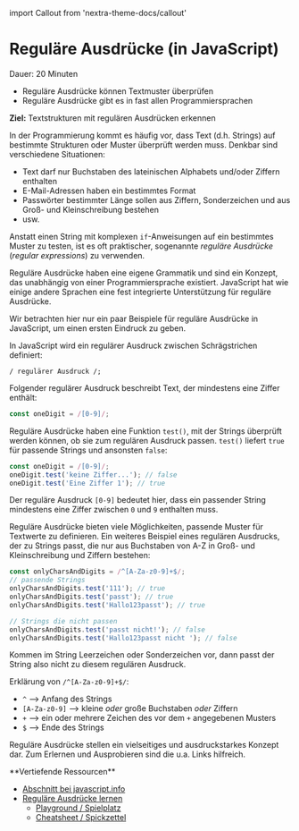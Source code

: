 import Callout from 'nextra-theme-docs/callout'

# Reguläre Ausdrücke (in JavaScript)

<Callout>  
  Dauer: 20 Minuten

  - Reguläre Ausdrücke können Textmuster überprüfen
  - Reguläre Ausdrücke gibt es in fast allen Programmiersprachen

  **Ziel:** Textstrukturen mit regulären Ausdrücken erkennen
</Callout>

In der Programmierung kommt es häufig vor,
dass Text (d.h. Strings) auf bestimmte 
Strukturen oder Muster überprüft werden muss.
Denkbar sind verschiedene Situationen:

- Text darf nur Buchstaben des lateinischen Alphabets und/oder Ziffern enthalten
- E-Mail-Adressen haben ein bestimmtes Format
- Passwörter bestimmter Länge sollen aus Ziffern, Sonderzeichen und aus Groß- und Kleinschreibung bestehen
- usw.

Anstatt einen String mit komplexen 
`if`-Anweisungen auf ein bestimmtes Muster
zu testen, ist es oft praktischer, sogenannte
_reguläre Ausdrücke_ (_regular expressions_)
zu verwenden.

Reguläre Ausdrücke haben eine eigene Grammatik
und sind ein Konzept, das unabhängig von einer
Programmiersprache existiert. JavaScript hat 
wie einige andere Sprachen eine fest integrierte 
Unterstützung für reguläre Ausdrücke.

Wir betrachten hier nur ein paar Beispiele für
reguläre Ausdrücke in JavaScript, um einen
ersten Eindruck zu geben.

In JavaScript wird ein regulärer Ausdruck
zwischen Schrägstrichen definiert:

```
/ regulärer Ausdruck /;
```

Folgender regulärer Ausdruck beschreibt
Text, der mindestens eine Ziffer enthält:

```js
const oneDigit = /[0-9]/;
```

Reguläre Ausdrücke haben eine Funktion `test()`,
mit der Strings überprüft werden können, ob sie
zum regulären Ausdruck passen. `test()` liefert
`true` für passende Strings und ansonsten `false`:

```js
const oneDigit = /[0-9]/;
oneDigit.test('keine Ziffer...'); // false
oneDigit.test('Eine Ziffer 1'); // true
```

Der reguläre Ausdruck `[0-9]` bedeutet hier,
dass ein passender String mindestens eine Ziffer
zwischen `0` und `9` enthalten muss.

Reguläre Ausdrücke bieten viele Möglichkeiten,
passende Muster für Textwerte zu definieren.
Ein weiteres Beispiel eines regulären Ausdrucks,
der zu Strings passt, die nur aus Buchstaben
von A-Z in Groß- und Kleinschreibung und Ziffern
bestehen:

```js
const onlyCharsAndDigits = /^[A-Za-z0-9]+$/;
// passende Strings
onlyCharsAndDigits.test('111'); // true
onlyCharsAndDigits.test('passt'); // true
onlyCharsAndDigits.test('Hallo123passt'); // true

// Strings die nicht passen
onlyCharsAndDigits.test('passt nicht!'); // false
onlyCharsAndDigits.test('Hallo123passt nicht '); // false
```

Kommen im String Leerzeichen oder Sonderzeichen 
vor, dann passt der String also nicht zu diesem
regulären Ausdruck.

Erklärung von `/^[A-Za-z0-9]+$/`:

- `^` &xrarr; Anfang des Strings
- `[A-Za-z0-9]` &xrarr; kleine _oder_ große Buchstaben _oder_ Ziffern
- `+` &xrarr; ein oder mehrere Zeichen des vor dem `+` angegebenen Musters
- `$` &xrarr; Ende des Strings

Reguläre Ausdrücke stellen ein vielseitiges
und ausdruckstarkes Konzept dar. Zum Erlernen
und Ausprobieren sind die u.a. Links hilfreich.

<Callout type="warning">
**Vertiefende Ressourcen**

- [Abschnitt bei javascript.info](https://javascript.info/regular-expressions)
- [Reguläre Ausdrücke lernen](https://regexlearn.com/)
  - [Playground / Spielplatz](https://regexlearn.com/playground)
  - [Cheatsheet / Spickzettel](https://regexlearn.com/cheatsheet)
</Callout>


